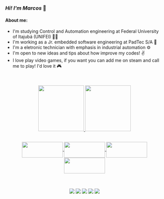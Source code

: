 ### *Hi! I'm Marcos* 👋

#### About me:
 - I'm studying Control and Automation engineering at Federal University of Itajubá (UNIFEI) 👨‍💻
 - I'm working as a Jr. embedded software engineering at PadTec S/A 👜
 - I'm a eletronic technician with emphasis in industrial automation ⚙
 - I'm open to new ideas and tips about how improve my codes! ✌
 - I love play video games, if you want you can add me on steam and call me to play! I'd love it 🎮
##

<div>
  <p align="center"><br> 
  <a href="https://github.com/marcosandremsfilho">
  <img height="145em" src="https://github-readme-stats.vercel.app/api?username=marcosandremsfilho&show_icons=true&theme=dark&include_all_commits=true&count_private=true"/>
  <img height="145em" src="https://github-readme-stats.vercel.app/api/top-langs/?username=marcosandremsfilho&layout=compact&langs_count=7&theme=dark"/>
</div>
  
  <div align="center" style="display: inline_block"><br>
   <img align="center" height="50" width="130" src="https://cdn.jsdelivr.net/gh/devicons/devicon/icons/arduino/arduino-original-wordmark.svg">
  <img align="center" height="50" width="130" src="https://cdn.jsdelivr.net/gh/devicons/devicon/icons/c/c-original.svg">
  <img align="center" height="50" width="130" src="https://cdn.jsdelivr.net/gh/devicons/devicon/icons/cplusplus/cplusplus-original.svg">
   <img align="center" height="50" width="130" src="https://cdn.jsdelivr.net/gh/devicons/devicon/icons/python/python-original-wordmark.svg">
</div>
  
  ##
 
<p align="center"><br> 
  <a href = "https://www.facebook.com/marcos.andre.351104/" target="_blank"><img align="center" src="https://img.shields.io/badge/Facebook-1877F2?style=for-the-badge&logo=facebook&logoColor=white"       target="_blank"></a> 
  <a href = "https://www.instagram.com/m_sousa08/" target="_blank"><img align="center" src="https://img.shields.io/badge/Instagram-E4405F?style=for-the-badge&logo=instagram&logoColor=white"       target="_blank"></a>
   <a href = "mailto:eng.marcosandresousa@gmail.com"><img align="center" src="https://img.shields.io/badge/Gmail-D14836?style=for-the-badge&logo=gmail&logoColor=white" target="_blank"></a>
   <a href="https://www.linkedin.com/in/marcos-andré-magalhães-de-sousa-filho-06437218b/" target="_blank"><img align="center" src="https://img.shields.io/badge/LinkedIn-0077B5?style=for-the-badge&logo=linkedin&logoColor=white" target="_blank"></a> 
   <a href="https://steamcommunity.com/profiles/76561198879666744/" target="_blank"><img align="center" src="https://img.shields.io/badge/Steam-000000?style=for-the-badge&logo=steam&logoColor=white" target="_blank"></a>

    
 </div>
</p>

<p align="center"> 
